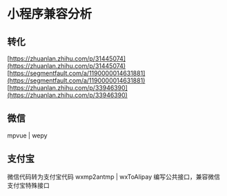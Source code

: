 # 小程序兼容分析
## 转化
[https://zhuanlan.zhihu.com/p/31445074](https://zhuanlan.zhihu.com/p/31445074)
[https://segmentfault.com/a/1190000014631881](https://segmentfault.com/a/1190000014631881)
[https://zhuanlan.zhihu.com/p/33946390](https://zhuanlan.zhihu.com/p/33946390)
## 微信
mpvue | wepy
## 支付宝
微信代码转为支付宝代码
wxmp2antmp | wxToAlipay
编写公共接口，兼容微信支付宝特殊接口